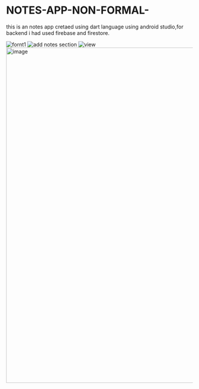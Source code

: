 # NOTES-APP-NON-FORMAL-
this is an notes app cretaed using dart language using android studio,for backend i had used firebase and firestore.

![fornt1](https://github.com/user-attachments/assets/9a08ec10-e2df-4410-8a66-2bc16d9aadc8)
![add notes section](https://github.com/user-attachments/assets/d0deca58-be5c-461d-a4da-7186a64714c5)
![view](https://github.com/user-attachments/assets/51f44caa-1bc3-46a5-bb8b-c5c06b42dedf)
<img width="1813" height="906" alt="image" src="https://github.com/user-attachments/assets/06b32be9-9684-41b0-850c-34ef18e3a05a" />

